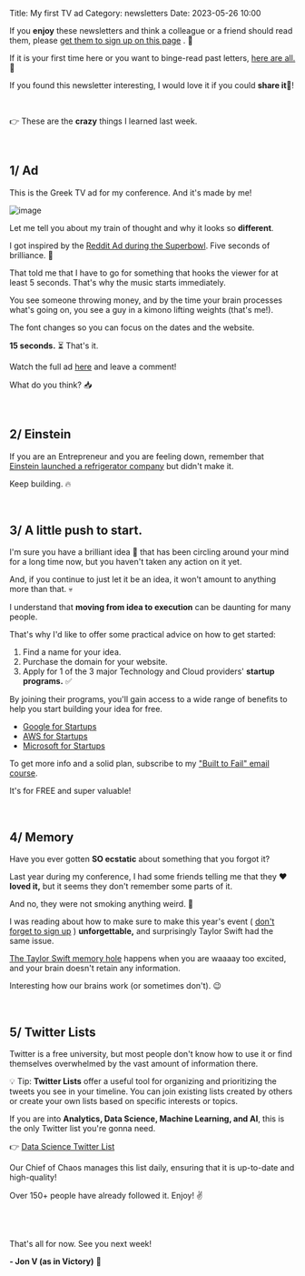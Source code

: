 Title: My first TV ad
Category: newsletters
Date: 2023-05-26 10:00

If you **enjoy** these newsletters and think a colleague or a friend should read them, please  [get them to sign up on this page](https://jon.io/) . 📝

If it is your first time here or you want to binge-read past letters, [here are all.](https://jon.io/category/newsletters) 📰
  
If you found this newsletter interesting, I would love it if you could **share it**🔗!

<br>

👉 These are the **crazy** things I learned last week.

<br>

## 1/ Ad

This is the Greek TV ad for my conference. And it's made by me!

![image](https://sendfoxprod.b-cdn.net/media/VxLZhEvvC9BQpMa9eImC21HgOR05aBc5n6dyJQoj16325)

Let me tell you about my train of thought and why it looks so **different**.

I got inspired by the [Reddit Ad during the Superbowl](https://www.nytimes.com/2021/02/08/business/media/reddit-super-bowl-ad.html). Five seconds of brilliance. 🤩  

That told me that I have to go for something that hooks the viewer for at least 5 seconds. That's why the music starts immediately.

You see someone throwing money, and by the time your brain processes what's going on, you see a guy in a kimono lifting weights (that's me!).

The font changes so you can focus on the dates and the website.  

**15 seconds.** ⏳ That's it.

Watch the full ad [here](https://www.youtube.com/watch?v=tbcgJDJzHiI) and leave a comment!

What do you think? 📥

<br>  

## 2/ Einstein

If you are an Entrepreneur and you are feeling down, remember that [Einstein launched a refrigerator company](https://en.m.wikipedia.org/wiki/Einstein_refrigerator) but didn't make it.

Keep building. 🔥

<br>

## 3/ A little push to start.

I'm sure you have a brilliant idea 💯 that has been circling around your mind for a long time now, but you haven't taken any action on it yet.

And, if you continue to just let it be an idea, it won't amount to anything more than that. 💀

I understand that **moving from idea to execution** can be daunting for many people.

That's why I'd like to offer some practical advice on how to get started:

1.  Find a name for your idea.
2.  Purchase the domain for your website.
3.  Apply for 1 of the 3 major Technology and Cloud providers' **startup programs.** ✅

By joining their programs, you'll gain access to a wide range of benefits to help you start building your idea for free.

*   [Google for Startups](https://startup.google.com/)
*   [AWS for Startups](https://aws.amazon.com/startups/)
*   [Microsoft for Startups](https://www.microsoft.com/en-us/startups)  

To get more info and a solid plan, subscribe to my ["Built to Fail" email course](https://jon.io/pages/built-to-fail).

It's for FREE and super valuable!

<br>

## 4/ Memory

Have you ever gotten **SO ecstatic** about something that you forgot it?

Last year during my conference, I had some friends telling me that they ❤️ **loved it,** but it seems they don't remember some parts of it.

And no, they were not smoking anything weird. 😬

I was reading about how to make sure to make this year's event ( [don't forget to sign up](https://jon.io/vaim) ) **unforgettable,** and surprisingly Taylor Swift had the same issue.

[The Taylor Swift memory hole](https://time.com/6282468/taylor-swift-concert-memory/) happens when you are waaaay too excited, and your brain doesn't retain any information.

Interesting how our brains work (or sometimes don't). 😉

<br>  

## 5/ Twitter Lists

Twitter is a free university, but most people don't know how to use it or find themselves overwhelmed by the vast amount of information there.

💡 Tip: **Twitter Lists** offer a useful tool for organizing and prioritizing the tweets you see in your timeline. You can join existing lists created by others or create your own lists based on specific interests or topics.

If you are into **Analytics, Data Science, Machine Learning, and AI**, this is the only Twitter list you're gonna need.

👉 [Data Science Twitter List](https://lnkd.in/dkYFW6mg)
 
Our Chief of Chaos manages this list daily, ensuring that it is up-to-date and high-quality!


Over 150+ people have already followed it. Enjoy! ✌️

<br>
    
<br>

That's all for now. See you next week!  

**\- Jon V (as in Victory)** 🚀
